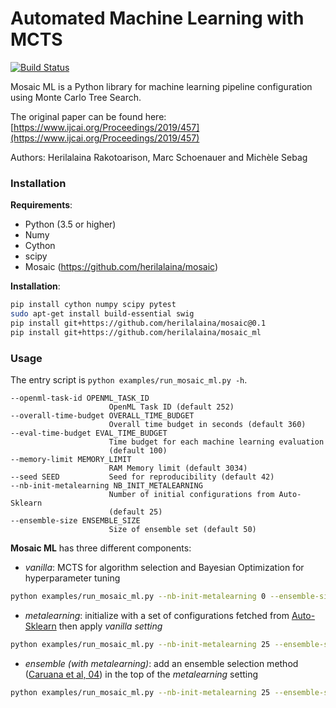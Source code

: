 # Automated Machine Learning with MCTS

[![Build Status](https://travis-ci.org/herilalaina/mosaic_ml.svg?branch=master)](https://travis-ci.org/herilalaina/mosaic_ml)

Mosaic ML is a Python library for machine learning pipeline configuration
using Monte Carlo Tree Search.

The original paper can be found here: [https://www.ijcai.org/Proceedings/2019/457](https://www.ijcai.org/Proceedings/2019/457)

Authors: Herilalaina Rakotoarison, Marc Schoenauer and Michèle Sebag


### Installation

**Requirements**:
* Python (3.5 or higher)
* Numy
* Cython
* scipy
* Mosaic (https://github.com/herilalaina/mosaic)

**Installation**:
```bash
pip install cython numpy scipy pytest
sudo apt-get install build-essential swig
pip install git+https://github.com/herilalaina/mosaic@0.1
pip install git+https://github.com/herilalaina/mosaic_ml
```

### Usage
The entry script is ``python examples/run_mosaic_ml.py -h``.

```
--openml-task-id OPENML_TASK_ID
                      OpenML Task ID (default 252)
--overall-time-budget OVERALL_TIME_BUDGET
                      Overall time budget in seconds (default 360)
--eval-time-budget EVAL_TIME_BUDGET
                      Time budget for each machine learning evaluation
                      (default 100)
--memory-limit MEMORY_LIMIT
                      RAM Memory limit (default 3034)
--seed SEED           Seed for reproducibility (default 42)
--nb-init-metalearning NB_INIT_METALEARNING
                      Number of initial configurations from Auto-Sklearn
                      (default 25)
--ensemble-size ENSEMBLE_SIZE
                      Size of ensemble set (default 50)
```


**Mosaic ML** has three different components:
* *vanilla*: MCTS for algorithm selection and Bayesian Optimization for hyperparameter tuning

```bash
python examples/run_mosaic_ml.py --nb-init-metalearning 0 --ensemble-size 1
```

* *metalearning*: initialize with a set of configurations fetched from [Auto-Sklearn](https://automl.github.io/auto-sklearn/master/index.html) then apply *vanilla setting*

```bash
python examples/run_mosaic_ml.py --nb-init-metalearning 25 --ensemble-size 1
```

* *ensemble (with metalearning)*: add an ensemble selection method ([Caruana et al, 04](https://www.cs.cornell.edu/~caruana/ctp/ct.papers/caruana.icml04.icdm06long.pdf)) in the top of the *metalearning* setting


```bash
python examples/run_mosaic_ml.py --nb-init-metalearning 25 --ensemble-size 50
```
